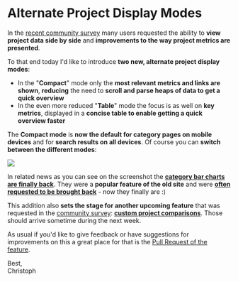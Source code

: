 # Alternate Project Display Modes

In the [recent community survey][survey] many users requested the ability to **view project data side by side** and **improvements to the way project metrics are presented**.

To that end today I'd like to introduce **two new, alternate project display modes**:

* In the "**Compact**" mode only the **most relevant metrics and links are shown**, **reducing** the need to **scroll and parse heaps of data to get a quick overview**
* In the even more reduced "**Table**" mode the focus is as well on **key metrics**, displayed in a **concise table to enable getting a quick overview faster**

The **Compact mode** is **now the default for category pages on mobile devices** and for **search results on all devices**. Of course you can **switch between the different modes**:

<a href="https://github.com/rubytoolbox/rubytoolbox/pull/398"><img src="https://user-images.githubusercontent.com/13972/52065330-95235480-2576-11e9-92eb-86abe71060f8.gif"></a>

In related news as you can see on the screenshot the **[category bar charts are finally back](https://github.com/rubytoolbox/rubytoolbox/pull/401)**. They were a **popular feature of the old site** and were **[often requested to be brought back](https://github.com/rubytoolbox/rubytoolbox/issues/126)** - now they finally are :)

This addition also **sets the stage for another upcoming feature** that was  requested in the [community survey][survey]: **[custom project comparisons](https://github.com/rubytoolbox/rubytoolbox/pull/408)**. Those should arrive sometime during the next week.

As usual if you'd like to give feedback or have suggestions for improvements on this a great place for that is the [Pull Request of the feature][pr].

Best,<br/>Christoph


[PR]: https://github.com/rubytoolbox/rubytoolbox/pull/398
[survey]: /blog/2018-12-04/survey-results

